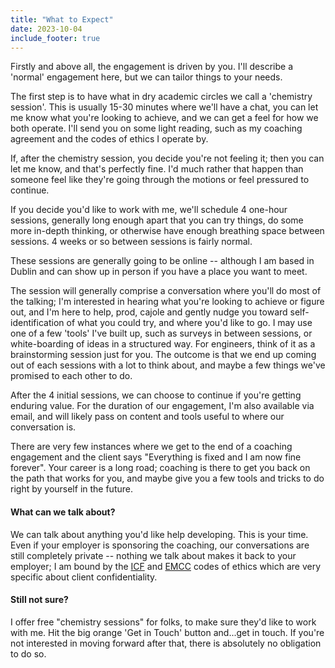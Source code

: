 ```yaml
---
title: "What to Expect"
date: 2023-10-04
include_footer: true
---
```


Firstly and above all, the engagement is driven by you. I'll describe a 'normal' engagement here, but we can tailor things to your needs.

The first step is to have what in dry academic circles we call a 'chemistry session'. This is usually 15-30 minutes where we'll have a chat, you can let me know what you're looking to achieve, and we can get a feel for how we both operate. I'll send you on some light reading, such as my coaching agreement and the codes of ethics I operate by.

If, after the chemistry session, you decide you're not feeling it; then you can let me know, and that's perfectly fine. I'd much rather that happen than someone feel like they're going through the motions or feel pressured to continue. 

If you decide you'd like to work with me, we'll schedule 4 one-hour sessions, generally long enough apart that you can try things, do some more in-depth thinking, or otherwise have enough breathing space between sessions. 4 weeks or so between sessions is fairly normal.

These sessions are generally going to be online -- although I am based in Dublin and can show up in person if you have a place you want to meet. 

The session will generally comprise a conversation where you'll do most of the talking; I'm interested in hearing what you're looking to achieve or figure out, and I'm here to help, prod, cajole and gently nudge you toward self-identification of what you could try, and where you'd like to go. I may use one of a few 'tools' I've built up, such as surveys in between sessions, or white-boarding of ideas in a structured way. For engineers, think of it as a brainstorming session just for you. The outcome is that we end up coming out of each sessions with a lot to think about, and maybe a few things we've promised to each other to do.

After the 4 initial sessions, we can choose to continue if you're getting enduring value. For the duration of our engagement, I'm also available via email, and will likely pass on content and tools useful to where our conversation is.

There are very few instances where we get to the end of a coaching engagement and the client says "Everything is fixed and I am now fine forever". Your career is a long road; coaching is there to get you back on the path that works for you, and maybe give you a few tools and tricks to do right by yourself in the future.

#### What can we talk about?

We can talk about anything you'd like help developing. This is your time. Even if your employer is sponsoring the coaching, our conversations are still completely private -- nothing we talk about makes it back to your employer; I am bound by the [ICF](https://www.coachingfederation.org/) and [EMCC](https://www.emccglobal.org/) codes of ethics which are very specific about client confidentiality.

#### Still not sure?

I offer free "chemistry sessions" for folks, to make sure they'd like to work with me. Hit the big orange 'Get in Touch' button and...get in touch. If you're not interested in moving forward after that, there is absolutely no obligation to do so.
